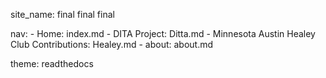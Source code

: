 site_name: final final final

nav:
    - Home: index.md
    - DITA Project: Ditta.md
    - Minnesota Austin Healey Club Contributions: Healey.md
    - about: about.md

theme: readthedocs
